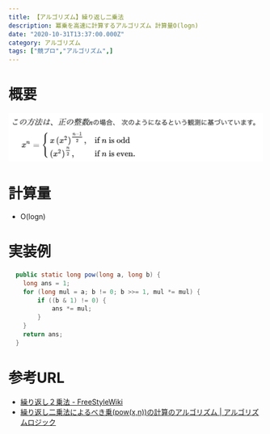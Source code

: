 ```yaml
---
title: 【アルゴリズム】繰り返し二乗法
description: 冪乗を高速に計算するアルゴリズム 計算量O(logn)
date: "2020-10-31T13:37:00.000Z"
category: アルゴリズム
tags: ["競プロ","アルゴリズム",]
---
```


# 概要
![](img/exponentiation_by_squaring/1.jpg)

# 計算量
- O(logn)

# 実装例
```java
  public static long pow(long a, long b) {
    long ans = 1;
    for (long mul = a; b != 0; b >>= 1, mul *= mul) {
        if ((b & 1) != 0) {
            ans *= mul;
        }
    }
    return ans;
  }
```

# 参考URL
- [繰り返し２乗法 - FreeStyleWiki]([url](https://freestylewiki.xyz/fswiki/wiki.cgi?page=%E7%B9%B0%E3%82%8A%E8%BF%94%E3%81%97%EF%BC%92%E4%B9%97%E6%B3%95))
- [繰り返し二乗法によるべき乗(pow(x,n))の計算のアルゴリズム | アルゴリズムロジック](https://algo-logic.info/calc-pow/)
